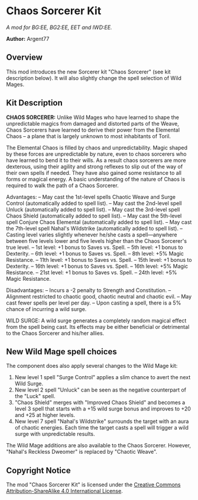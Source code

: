 # Chaos Sorcerer Kit
*A mod for BG:EE, BG2:EE, EET and IWD:EE.*

**Author:**  Argent77


## Overview

This mod introduces the new Sorcerer kit "Chaos Sorcerer" (see kit description below). It will also slightly change the spell selection of Wild Mages.

## Kit Description

**CHAOS SORCERER:** Unlike Wild Mages who have learned to shape the unpredictable magics from damaged and distorted parts of the Weave, Chaos Sorcerers have learned to derive their power from the Elemental Chaos – a plane that is largely unknown to most inhabitants of Toril.

The Elemental Chaos is filled by chaos and unpredictability. Magic shaped by these forces are unpredictable by nature, even to chaos sorcerers who have learned to bend it to their wills. As a result chaos sorcerers are more dexterous, using their agility and strong reflexes to slip out of the way of their own spells if needed. They have also gained some resistance to all forms or magical energy. A basic understanding of the nature of Chaos is required to walk the path of a Chaos Sorcerer.

Advantages:
– May cast the 1st-level spells Chaotic Weave and Surge Control (automatically added to spell list).
– May cast the 2nd-level spell Unluck (automatically added to spell list).
– May cast the 3rd-level spell Chaos Shield (automatically added to spell list).
– May cast the 5th-level spell Conjure Chaos Elemental (automatically added to spell list).
– May cast the 7th-level spell Nahal's Wildstrike (automatically added to spell list).
– Casting level varies slightly whenever he/she casts a spell—anywhere between five levels lower and five levels higher than the Chaos Sorcerer's true level.
– 1st level: +1 bonus to Saves vs. Spell.
– 5th level: +1 bonus to Dexterity.
– 6th level: +1 bonus to Saves vs. Spell.
– 8th level: +5% Magic Resistance.
– 11th level: +1 bonus to Saves vs. Spell.
– 15th level: +1 bonus to Dexterity.
– 16th level: +1 bonus to Saves vs. Spell.
– 16th level: +5% Magic Resistance.
– 21st level: +1 bonus to Saves vs. Spell.
– 24th level: +5% Magic Resistance.

Disadvantages:
– Incurs a -2 penalty to Strength and Constitution.
– Alignment restricted to chaotic good, chaotic neutral and chaotic evil.
– May cast fewer spells per level per day.
– Upon casting a spell, there is a 5% chance of incurring a wild surge.

WILD SURGE: A wild surge generates a completely random magical effect from the spell being cast. Its effects may be either beneficial or detrimental to the Chaos Sorcerer and his/her allies.

## New Wild Mage spell choices

The component does also apply several changes to the Wild Mage kit:
1. New level 1 spell "Surge Control" applies a slim chance to avert the next Wild Surge.
2. New level 2 spell "Unluck" can be seen as the negative counterpart of the "Luck" spell.
3. "Chaos Shield" merges with "Improved Chaos Shield" and becomes a level 3 spell that starts with a +15 wild surge bonus and improves to +20 and +25 at higher levels.
4. New level 7 spell "Nahal's Wildstrike" surrounds the target with an aura of chaotic energies. Each time the target casts a spell will trigger a wild surge with unpredictable results.

The Wild Mage additions are also available to the Chaos Sorcerer. However, "Nahal's Reckless Dweomer" is replaced by "Chaotic Weave".

## Copyright Notice

The mod "Chaos Sorcerer Kit" is licensed under the [Creative Commons Attribution-ShareAlike 4.0 International License](http://creativecommons.org/licenses/by-sa/4.0/).
